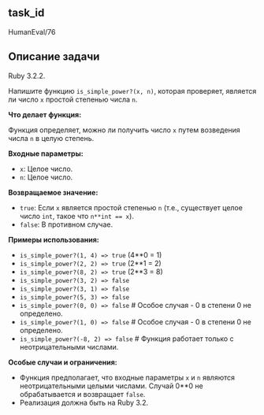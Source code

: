 ## task_id
HumanEval/76

## Описание задачи
Ruby 3.2.2.

Напишите функцию `is_simple_power?(x, n)`, которая проверяет, является ли число `x` простой степенью числа `n`.

**Что делает функция:**

Функция определяет, можно ли получить число `x` путем возведения числа `n` в целую степень.

**Входные параметры:**

* `x`: Целое число.
* `n`: Целое число.

**Возвращаемое значение:**

* `true`: Если `x` является простой степенью `n` (т.е., существует целое число `int`, такое что `n**int == x`).
* `false`: В противном случае.

**Примеры использования:**

* `is_simple_power?(1, 4) => true`  (4**0 = 1)
* `is_simple_power?(2, 2) => true`  (2**1 = 2)
* `is_simple_power?(8, 2) => true`  (2**3 = 8)
* `is_simple_power?(3, 2) => false`
* `is_simple_power?(3, 1) => false`
* `is_simple_power?(5, 3) => false`
* `is_simple_power?(0, 0) => false` # Особое случая - 0 в степени 0 не определено.
* `is_simple_power?(1, 0) => false` # Особое случая - 0 в степени 0 не определено.
* `is_simple_power?(-8, 2) => false` # Функция работает только с неотрицательными числами.


**Особые случаи и ограничения:**

* Функция предполагает, что входные параметры `x` и `n` являются неотрицательными целыми числами.  Случай 0**0 не обрабатывается и возвращает `false`.
* Реализация должна быть на Ruby 3.2.

